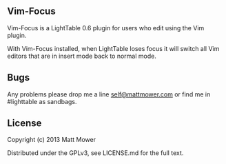 ## Vim-Focus

Vim-Focus is a LightTable 0.6 plugin for users who edit using the Vim plugin.

With Vim-Focus installed, when LightTable loses focus it will switch all
Vim editors that are in insert mode back to normal mode.

## Bugs

Any problems please drop me a line self@mattmower.com or find me in #lighttable
as sandbags.

## License

Copyright (c) 2013 Matt Mower

Distributed under the GPLv3, see LICENSE.md for the full text.
